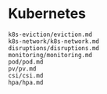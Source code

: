 # Kubernetes

```{toctree}
k8s-eviction/eviction.md
k8s-network/k8s-network.md
disruptions/disruptions.md
monitoring/monitoring.md
pod/pod.md
pv/pv.md
csi/csi.md
hpa/hpa.md
```